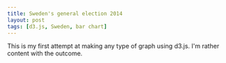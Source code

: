 ```yaml
---
title: Sweden's general election 2014
layout: post
tags: [d3.js, Sweden, bar chart]
---
```


This is my first attempt at making any type of graph using d3.js. I'm rather content with the outcome.

<div id='canvas'></div>
<script type="text/javascript" src="http://d3js.org/d3.v3.min.js"></script>
<script src="http://labratrevenge.com/d3-tip/javascripts/d3.tip.v0.6.3.js"></script>
<script type="text/javascript" src="https://cdn.rawgit.com/kpjonsson/3458965cadc3c8a8174c/raw/bfb5e358f470d9db6c4010b81412e055d2dac72b/general-election-2014.js"></script>
